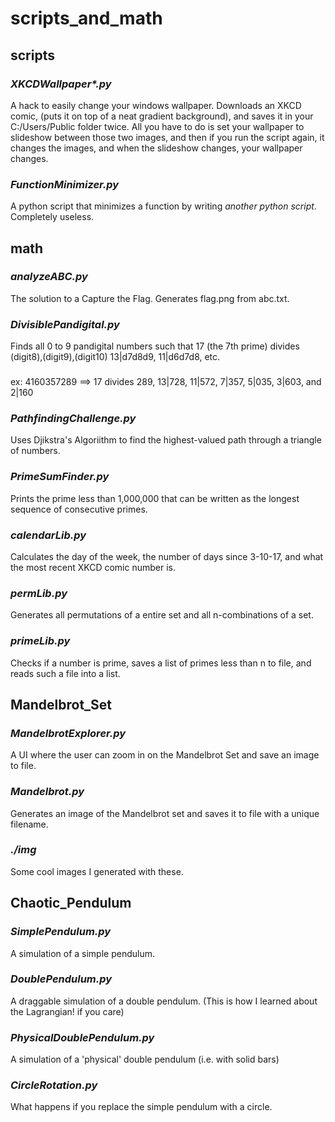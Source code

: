 # scripts_and_math
## scripts
### _XKCDWallpaper*.py_
A hack to easily change your windows wallpaper. Downloads an XKCD comic, (puts it on top of a neat gradient background), and saves it in your C:/Users/Public folder twice. All you have to do is set your wallpaper to slideshow between those two images, and then if you run the script again, it changes the images, and when the slideshow changes, your wallpaper changes.
### *FunctionMinimizer.py*
A python script that minimizes a function by writing *another python script*. Completely useless.
## math
### *analyzeABC.py*
The solution to a Capture the Flag. Generates flag.png from abc.txt.
### *DivisiblePandigital.py*
Finds all 0 to 9 pandigital numbers such that 17 (the 7th prime) divides (digit8),(digit9),(digit10) 13|d7d8d9, 11|d6d7d8, etc.
###
ex: 4160357289 ==> 17 divides 289, 13|728, 11|572, 7|357, 5|035, 3|603, and 2|160
### *PathfindingChallenge.py*
Uses Djikstra's Algoriithm to find the highest-valued path through a triangle of numbers.
### *PrimeSumFinder.py*
Prints the prime less than 1,000,000 that can be written as the longest sequence of consecutive primes.
### *calendarLib.py*
Calculates the day of the week, the number of days since 3-10-17, and what the most recent XKCD comic number is.
### *permLib.py*
Generates all permutations of a entire set and all n-combinations of a set.
### *primeLib.py*
Checks if a number is prime, saves a list of primes less than n to file, and reads such a file into a list.
## Mandelbrot_Set
### *MandelbrotExplorer.py*
A UI where the user can zoom in on the Mandelbrot Set and save an image to file.
### *Mandelbrot.py*
Generates an image of the Mandelbrot set and saves it to file with a unique filename.
### *./img*
Some cool images I generated with these.
## Chaotic_Pendulum
### *SimplePendulum.py*
A simulation of a simple pendulum.
### *DoublePendulum.py*
A draggable simulation of a double pendulum. (This is how I learned about the Lagrangian! if you care)
### *PhysicalDoublePendulum.py*
A simulation of a 'physical' double pendulum (i.e. with solid bars)
### *CircleRotation.py*
What happens if you replace the simple pendulum with a circle.
